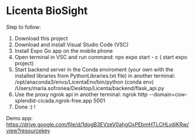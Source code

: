 # Licenta BioSight

Step to follow:

1. Download this project
2. Download and install Visual Studio Code (VSC)
3. Install Expo Go app on the mobile phone
4. Open terminal in VSC and run command: npx expo start - c ( start expo project)
5. Start backend server in the Conda enviroment (your own with the installed libraries from PythonLibraries.txt file) in another terminal: /opt/anaconda3/envs/LicentaEnv/bin/python (conda env) /Users/maria.sofronea/Desktop/Licenta/backend/flask_api.py
6. Use the proxy ngrok api in another terminal: ngrok http --domain=cow-splendid-cicada.ngrok-free.app 5001
7. Done :) !


Demo app: https://drive.google.com/file/d/1dogB3EVzeV0ahgOxPEbmHTLCHLvdiKRw/view?resourcekey
